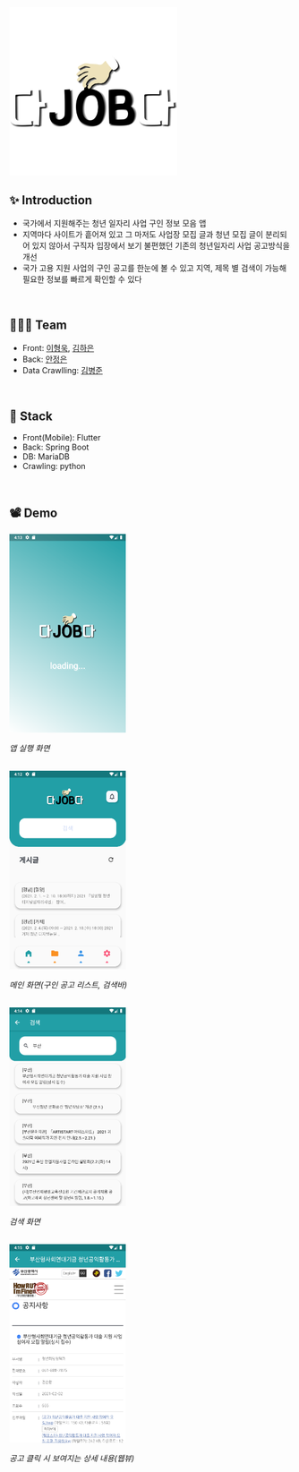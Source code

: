 <img src="https://github.com/DSC-PKNU/KKALKKAL/blob/main/assets/dajobda.png" width="300" height="300">

## ✨ Introduction
* 국가에서 지원해주는 청년 일자리 사업 구인 정보 모음 앱
* 지역마다 사이트가 흩어져 있고 그 마저도 사업장 모집 글과 청년 모집 글이 분리되어 있지 않아서 구직자 입장에서 보기 불편했던 기존의 청년일자리 사업 공고방식을 개선
* 국가 고용 지원 사업의 구인 공고를 한눈에 볼 수 있고 지역, 제목 별 검색이 가능해 필요한 정보를 빠르게 확인할 수 있다
</br>

## 👨‍👧‍👧 Team
* Front: [이형욱](https://github.com/luke0421), [김하은](https://github.com/flyingpenguin2)
* Back: [안정은](https://github.com/jxxxxe)
* Data Crawlling: [김병준](https://github.com/BangDoon)
</br>

## 🔧 Stack
* Front(Mobile): Flutter
* Back: Spring Boot
* DB: MariaDB
* Crawling: python
</br>

## 📽 Demo
<img src="https://github.com/DSC-PKNU/KKALKKAL/blob/main/assets/1.png" width="208" height="355">

*앱 실행 화면*

</br>

<img src="https://github.com/DSC-PKNU/KKALKKAL/blob/main/assets/2.png" width="208" height="355">

*메인 화면(구인 공고 리스트, 검색바)*

</br>

<img src="https://github.com/DSC-PKNU/KKALKKAL/blob/main/assets/3.png" width="208" height="355">

*검색 화면*

</br>

<img src="https://github.com/DSC-PKNU/KKALKKAL/blob/main/assets/4.png" width="208" height="355">

*공고 클릭 시 보여지는 상세 내용(웹뷰)*
